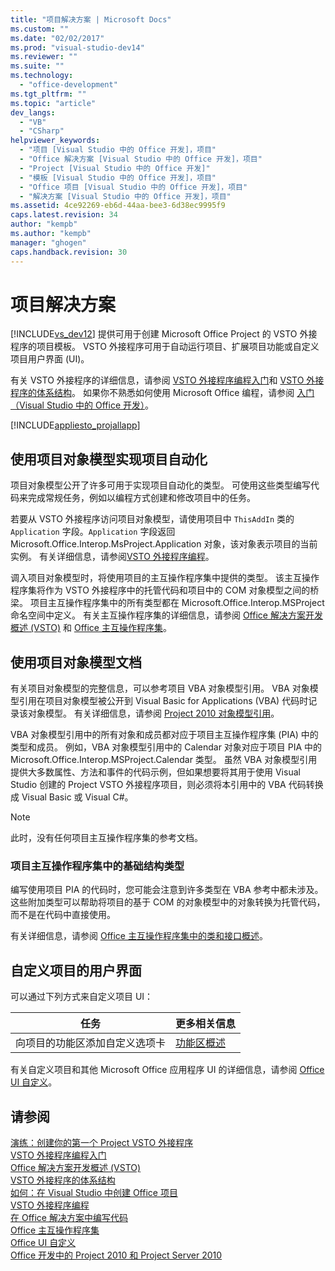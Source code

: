 ```yaml
---
title: "项目解决方案 | Microsoft Docs"
ms.custom: ""
ms.date: "02/02/2017"
ms.prod: "visual-studio-dev14"
ms.reviewer: ""
ms.suite: ""
ms.technology: 
  - "office-development"
ms.tgt_pltfrm: ""
ms.topic: "article"
dev_langs: 
  - "VB"
  - "CSharp"
helpviewer_keywords: 
  - "项目 [Visual Studio 中的 Office 开发]，项目"
  - "Office 解决方案 [Visual Studio 中的 Office 开发]，项目"
  - "Project [Visual Studio 中的 Office 开发]"
  - "模板 [Visual Studio 中的 Office 开发]，项目"
  - "Office 项目 [Visual Studio 中的 Office 开发]，项目"
  - "解决方案 [Visual Studio 中的 Office 开发]，项目"
ms.assetid: 4ce92269-eb6d-44aa-bee3-6d38ec9995f9
caps.latest.revision: 34
author: "kempb"
ms.author: "kempb"
manager: "ghogen"
caps.handback.revision: 30
---
```

# 项目解决方案
  [!INCLUDE[vs_dev12](../vsto/includes/vs-dev12-md.md)] 提供可用于创建 Microsoft Office Project 的 VSTO 外接程序的项目模板。 VSTO 外接程序可用于自动运行项目、扩展项目功能或自定义项目用户界面 \(UI\)。  
  
 有关 VSTO 外接程序的详细信息，请参阅 [VSTO 外接程序编程入门](../vsto/getting-started-programming-vsto-add-ins.md)和 [VSTO 外接程序的体系结构](../vsto/architecture-of-vsto-add-ins.md)。 如果你不熟悉如何使用 Microsoft Office 编程，请参阅 [入门（Visual Studio 中的 Office 开发）](../vsto/getting-started-office-development-in-visual-studio.md)。  
  
 [!INCLUDE[appliesto_projallapp](../vsto/includes/appliesto-projallapp-md.md)]  
  
## 使用项目对象模型实现项目自动化  
 项目对象模型公开了许多可用于实现项目自动化的类型。 可使用这些类型编写代码来完成常规任务，例如以编程方式创建和修改项目中的任务。  
  
 若要从 VSTO 外接程序访问项目对象模型，请使用项目中 `ThisAddIn` 类的 `Application` 字段。`Application` 字段返回 Microsoft.Office.Interop.MsProject.Application  对象，该对象表示项目的当前实例。 有关详细信息，请参阅[VSTO 外接程序编程](../vsto/programming-vsto-add-ins.md)。  
  
 调入项目对象模型时，将使用项目的主互操作程序集中提供的类型。 该主互操作程序集将作为 VSTO 外接程序中的托管代码和项目中的 COM 对象模型之间的桥梁。 项目主互操作程序集中的所有类型都在 Microsoft.Office.Interop.MSProject 命名空间中定义。 有关主互操作程序集的详细信息，请参阅 [Office 解决方案开发概述 &#40;VSTO&#41;](../vsto/office-solutions-development-overview-vsto.md) 和 [Office 主互操作程序集](../vsto/office-primary-interop-assemblies.md)。  
  
## 使用项目对象模型文档  
 有关项目对象模型的完整信息，可以参考项目 VBA 对象模型引用。 VBA 对象模型引用在项目对象模型被公开到 Visual Basic for Applications \(VBA\) 代码时记录该对象模型。 有关详细信息，请参阅 [Project 2010 对象模型引用](http://go.microsoft.com/fwlink/?LinkId=199771)。  
  
 VBA 对象模型引用中的所有对象和成员都对应于项目主互操作程序集 \(PIA\) 中的类型和成员。 例如，VBA 对象模型引用中的 Calendar 对象对应于项目 PIA 中的 Microsoft.Office.Interop.MSProject.Calendar 类型。 虽然 VBA 对象模型引用提供大多数属性、方法和事件的代码示例，但如果想要将其用于使用 Visual Studio 创建的 Project VSTO 外接程序项目，则必须将本引用中的 VBA 代码转换成 Visual Basic 或 Visual C\#。  
  
> [!NOTE]  
>  此时，没有任何项目主互操作程序集的参考文档。  
  
### 项目主互操作程序集中的基础结构类型  
 编写使用项目 PIA 的代码时，您可能会注意到许多类型在 VBA 参考中都未涉及。 这些附加类型可以帮助将项目的基于 COM 的对象模型中的对象转换为托管代码，而不是在代码中直接使用。  
  
 有关详细信息，请参阅 [Office 主互操作程序集中的类和接口概述](http://go.microsoft.com/fwlink/?LinkId=189592)。  
  
## 自定义项目的用户界面  
 可以通过下列方式来自定义项目 UI：  
  
|任务|更多相关信息|  
|--------|------------|  
|向项目的功能区添加自定义选项卡|[功能区概述](../vsto/ribbon-overview.md)|  
  
 有关自定义项目和其他 Microsoft Office 应用程序 UI 的详细信息，请参阅 [Office UI 自定义](../vsto/office-ui-customization.md)。  
  
## 请参阅  
 [演练：创建你的第一个 Project VSTO 外接程序](../vsto/walkthrough-creating-your-first-vsto-add-in-for-project.md)   
 [VSTO 外接程序编程入门](../vsto/getting-started-programming-vsto-add-ins.md)   
 [Office 解决方案开发概述 &#40;VSTO&#41;](../vsto/office-solutions-development-overview-vsto.md)   
 [VSTO 外接程序的体系结构](../vsto/architecture-of-vsto-add-ins.md)   
 [如何：在 Visual Studio 中创建 Office 项目](../vsto/how-to-create-office-projects-in-visual-studio.md)   
 [VSTO 外接程序编程](../vsto/programming-vsto-add-ins.md)   
 [在 Office 解决方案中编写代码](../vsto/writing-code-in-office-solutions.md)   
 [Office 主互操作程序集](../vsto/office-primary-interop-assemblies.md)   
 [Office UI 自定义](../vsto/office-ui-customization.md)   
 [Office 开发中的 Project 2010 和 Project Server 2010](http://go.microsoft.com/fwlink/?LinkId=199016)  
  
  